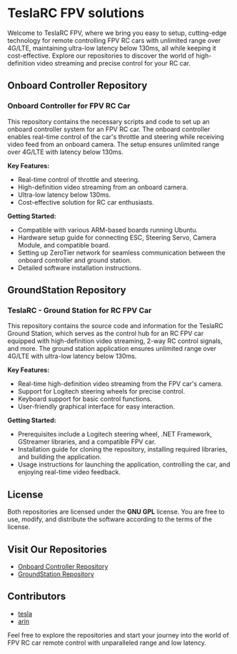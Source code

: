 # TeslaRC FPV solutions

Welcome to TeslaRC FPV, where we bring you easy to setup, cutting-edge technology for remote controlling FPV RC cars with unlimited range over 4G/LTE, maintaining ultra-low latency below 130ms, all while keeping it cost-effective. Explore our repositories to discover the world of high-definition video streaming and precise control for your RC car.

## Onboard Controller Repository

### Onboard Controller for FPV RC Car

This repository contains the necessary scripts and code to set up an onboard controller system for an FPV RC car. The onboard controller enables real-time control of the car's throttle and steering while receiving video feed from an onboard camera. The setup ensures unlimited range over 4G/LTE with latency below 130ms.

**Key Features:**
- Real-time control of throttle and steering.
- High-definition video streaming from an onboard camera.
- Ultra-low latency below 130ms.
- Cost-effective solution for RC car enthusiasts.

**Getting Started:**
- Compatible with various ARM-based boards running Ubuntu.
- Hardware setup guide for connecting ESC, Steering Servo, Camera Module, and compatible board.
- Setting up ZeroTier network for seamless communication between the onboard controller and ground station.
- Detailed software installation instructions.

## GroundStation Repository

### TeslaRC - Ground Station for RC FPV Car

This repository contains the source code and information for the TeslaRC Ground Station, which serves as the control hub for an RC FPV car equipped with high-definition video streaming, 2-way RC control signals, and more. The ground station application ensures unlimited range over 4G/LTE with ultra-low latency below 130ms.

**Key Features:**
- Real-time high-definition video streaming from the FPV car's camera.
- Support for Logitech steering wheels for precise control.
- Keyboard support for basic control functions.
- User-friendly graphical interface for easy interaction.

**Getting Started:**
- Prerequisites include a Logitech steering wheel, .NET Framework, GStreamer libraries, and a compatible FPV car.
- Installation guide for cloning the repository, installing required libraries, and building the application.
- Usage instructions for launching the application, controlling the car, and enjoying real-time video feedback.

## License

Both repositories are licensed under the **GNU GPL** license. You are free to use, modify, and distribute the software according to the terms of the license.

## Visit Our Repositories

- [Onboard Controller Repository](https://github.com/teslarc/Onboard-Controller)
- [GroundStation Repository](https://github.com/teslarc/GroundStation)

## Contributors
- [tesla](https://github.com/tesla15)
- [arin](https://github.com/arin2115)

Feel free to explore the repositories and start your journey into the world of FPV RC car remote control with unparalleled range and low latency.
